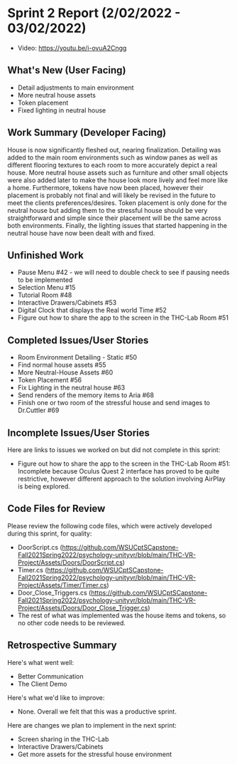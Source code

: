 # Sprint 2 Report (2/02/2022 - 03/02/2022)
* Video: https://youtu.be/i-ovuA2Cngg

## What's New (User Facing)
* Detail adjustments to main environment
* More neutral house assets
* Token placement
* Fixed lighting in neutral house
  

## Work Summary (Developer Facing)
House is now significantly fleshed out, nearing finalization. Detailing was added to the main room environments such as window panes as well as different flooring textures to each room to more accurately depict a real house. More neutral house assets such as furniture and other small objects were also added later to make the house look more lively and feel more like a home. Furthermore, tokens have now been placed, however their placement is probably not final and will likely be revised in the future to meet the clients preferences/desires. Token placement is only done for the neutral house but adding them to the stressful house should be very straightforward and simple since their placement will be the same across both environments. Finally, the lighting issues that started happening in the neutral house have now been dealt with and fixed. 

## Unfinished Work
* Pause Menu #42 - we will need to double check to see if pausing needs to be implemented
* Selection Menu #15
* Tutorial Room #48
* Interactive Drawers/Cabinets #53
* Digital Clock that displays the Real world Time #52
* Figure out how to share the app to the screen in the THC-Lab Room #51

## Completed Issues/User Stories
* Room Environment Detailing - Static #50
* Find normal house assets #55
* More Neutral-House Assets #60
* Token Placement #56
* Fix Lighting in the neutral house #63
* Send renders of the memory items to Aria #68
* Finish one or two room of the stressful house and send images to Dr.Cuttler #69

## Incomplete Issues/User Stories
Here are links to issues we worked on but did not complete in this sprint:
* Figure out how to share the app to the screen in the THC-Lab Room #51: Incomplete because Oculus Quest 2 interface has proved to be quite restrictive, however different approach to the solution involving AirPlay is being explored.

## Code Files for Review
Please review the following code files, which were actively developed during this sprint, for quality:
* DoorScript.cs (https://github.com/WSUCptSCapstone-Fall2021Spring2022/psychology-unityvr/blob/main/THC-VR-Project/Assets/Doors/DoorScript.cs)
* Timer.cs (https://github.com/WSUCptSCapstone-Fall2021Spring2022/psychology-unityvr/blob/main/THC-VR-Project/Assets/Timer/Timer.cs)
* Door_Close_Triggers.cs (https://github.com/WSUCptSCapstone-Fall2021Spring2022/psychology-unityvr/blob/main/THC-VR-Project/Assets/Doors/Door_Close_Trigger.cs)
* The rest of what was implemented was the house items and tokens, so no other code needs to be reviewed.

## Retrospective Summary
Here's what went well:
* Better Communication
* The Client Demo

Here's what we'd like to improve:
* None. Overall we felt that this was a productive sprint.

Here are changes we plan to implement in the next sprint:
* Screen sharing in the THC-Lab
* Interactive Drawers/Cabinets
* Get more assets for the stressful house environment
